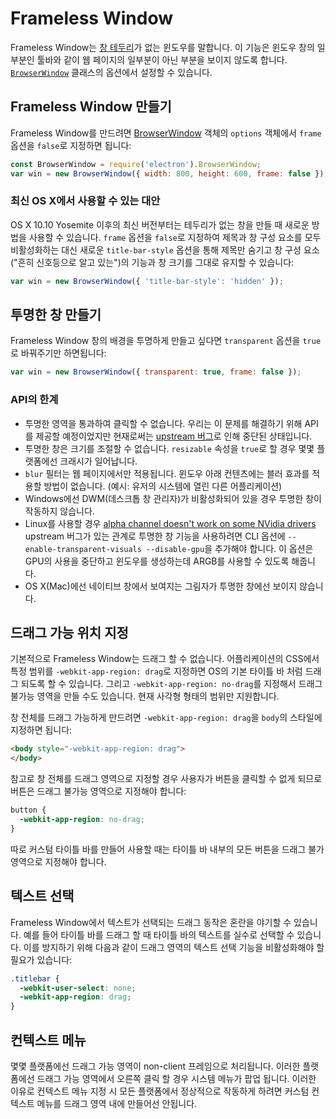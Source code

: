 # Frameless Window

Frameless Window는 [창 테두리](https://developer.mozilla.org/en-US/docs/Glossary/Chrome)가
없는 윈도우를 말합니다. 이 기능은 윈도우 창의 일부분인 툴바와 같이 웹 페이지의 일부분이
아닌 부분을 보이지 않도록 합니다. [`BrowserWindow`](browser-window.md) 클래스의
옵션에서 설정할 수 있습니다.

## Frameless Window 만들기

Frameless Window를 만드려면 [BrowserWindow](browser-window.md) 객체의
`options` 객체에서 `frame` 옵션을 `false`로 지정하면 됩니다:

```javascript
const BrowserWindow = require('electron').BrowserWindow;
var win = new BrowserWindow({ width: 800, height: 600, frame: false });
```

### 최신 OS X에서 사용할 수 있는 대안

OS X 10.10 Yosemite 이후의 최신 버전부터는 테두리가 없는 창을 만들 때 새로운 방법을
사용할 수 있습니다. `frame` 옵션을 `false`로 지정하여 제목과 창 구성 요소를 모두
비활성화하는 대신 새로운 `title-bar-style` 옵션을 통해 제목만 숨기고 창 구성 요소
("흔히 신호등으로 알고 있는")의 기능과 창 크기를 그대로 유지할 수 있습니다:

```javascript
var win = new BrowserWindow({ 'title-bar-style': 'hidden' });
```

## 투명한 창 만들기

Frameless Window 창의 배경을 투명하게 만들고 싶다면 `transparent` 옵션을 `true`로
바꿔주기만 하면됩니다:

```javascript
var win = new BrowserWindow({ transparent: true, frame: false });
```

### API의 한계

* 투명한 영역을 통과하여 클릭할 수 없습니다. 우리는 이 문제를 해결하기 위해 API를
  제공할 예정이었지만 현재로써는 [upstream 버그](https://code.google.com/p/chromium/issues/detail?id=387234)로
  인해 중단된 상태입니다.
* 투명한 창은 크기를 조절할 수 없습니다. `resizable` 속성을 `true`로 할 경우 몇몇
  플랫폼에선 크래시가 일어납니다.
* `blur` 필터는 웹 페이지에서만 적용됩니다. 윈도우 아래 컨텐츠에는 블러 효과를 적용할
  방법이 없습니다. (예시: 유저의 시스템에 열린 다른 어플리케이션)
* Windows에선 DWM(데스크톱 창 관리자)가 비활성화되어 있을 경우 투명한 창이 작동하지
  않습니다.
* Linux를 사용할 경우 [alpha channel doesn't work on some NVidia drivers](https://code.google.com/p/chromium/issues/detail?id=369209)
  upstream 버그가 있는 관계로 투명한 창 기능을 사용하려면 CLI 옵션에
  `--enable-transparent-visuals --disable-gpu`을 추가해야 합니다. 이 옵션은 GPU의
  사용을 중단하고 윈도우를 생성하는데 ARGB를 사용할 수 있도록 해줍니다.
* OS X(Mac)에선 네이티브 창에서 보여지는 그림자가 투명한 창에선 보이지 않습니다.

## 드래그 가능 위치 지정

기본적으로 Frameless Window는 드래그 할 수 없습니다. 어플리케이션의 CSS에서 특정
범위를 `-webkit-app-region: drag`로 지정하면 OS의 기본 타이틀 바 처럼 드래그 되도록
할 수 있습니다. 그리고 `-webkit-app-region: no-drag`를 지정해서 드래그 불가능 영역을
만들 수도 있습니다. 현재 사각형 형태의 범위만 지원합니다.

창 전체를 드래그 가능하게 만드려면 `-webkit-app-region: drag`을 `body`의 스타일에
지정하면 됩니다:

```html
<body style="-webkit-app-region: drag">
</body>
```

참고로 창 전체를 드래그 영역으로 지정할 경우 사용자가 버튼을 클릭할 수 없게 되므로
버튼은 드래그 불가능 영역으로 지정해야 합니다:

```css
button {
  -webkit-app-region: no-drag;
}
```

따로 커스텀 타이틀 바를 만들어 사용할 때는 타이틀 바 내부의 모든 버튼을 드래그 불가
영역으로 지정해야 합니다.

## 텍스트 선택

Frameless Window에서 텍스트가 선택되는 드래그 동작은 혼란을 야기할 수 있습니다. 예를
들어 타이틀 바를 드래그 할 때 타이틀 바의 텍스트를 실수로 선택할 수 있습니다. 이를
방지하기 위해 다음과 같이 드래그 영역의 텍스트 선택 기능을 비활성화해야 할 필요가
있습니다:

```css
.titlebar {
  -webkit-user-select: none;
  -webkit-app-region: drag;
}
```

## 컨텍스트 메뉴

몇몇 플랫폼에선 드래그 가능 영역이 non-client 프레임으로 처리됩니다. 이러한 플랫폼에선
드래그 가능 영역에서 오른쪽 클릭 할 경우 시스템 메뉴가 팝업 됩니다. 이러한 이유로
컨텍스트 메뉴 지정 시 모든 플랫폼에서 정상적으로 작동하게 하려면 커스텀 컨텍스트 메뉴를
드래그 영역 내에 만들어선 안됩니다.
